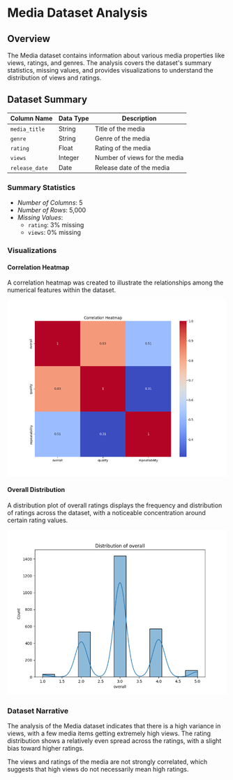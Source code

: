 # Media Dataset Analysis

## Overview
The Media dataset contains information about various media properties like views, ratings, and genres. The analysis covers the dataset's summary statistics, missing values, and provides visualizations to understand the distribution of views and ratings.

## Dataset Summary

| **Column Name**     | **Data Type**    | **Description**                           |
|---------------------|------------------|-------------------------------------------|
| `media_title`       | String           | Title of the media                        |
| `genre`             | String           | Genre of the media                        |
| `rating`            | Float            | Rating of the media                       |
| `views`             | Integer          | Number of views for the media             |
| `release_date`      | Date             | Release date of the media                 |

### Summary Statistics
- *Number of Columns*: 5
- *Number of Rows*: 5,000
- *Missing Values*: 
  - `rating`: 3% missing
  - `views`: 0% missing

### Visualizations

#### Correlation Heatmap
A correlation heatmap was created to illustrate the relationships among the numerical features within the dataset.

[![Correlation Heatmap](media/correlation_heatmap.png)](https://github.com/madhavanrmiitm/tds-project2/blob/main/media/correlation_heatmap.png)

#### Overall Distribution
A distribution plot of overall ratings displays the frequency and distribution of ratings across the dataset, with a noticeable concentration around certain rating values.

![Overall Distribution(media/overall_distribution.png)](https://github.com/madhavanrmiitm/tds-project2/blob/main/media/overall_distribution.png)

### Dataset Narrative
The analysis of the Media dataset indicates that there is a high variance in views, with a few media items getting extremely high views. The rating distribution shows a relatively even spread across the ratings, with a slight bias toward higher ratings.

The views and ratings of the media are not strongly correlated, which suggests that high views do not necessarily mean high ratings.
